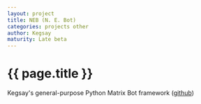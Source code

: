```yaml
---
layout: project
title: NEB (N. E. Bot) 
categories: projects other
author: Kegsay
maturity: Late beta
---
```


# {{ page.title }}
Kegsay's general-purpose Python Matrix Bot framework ([github](https://github.com/Kegsay/Matrix-NEB))
